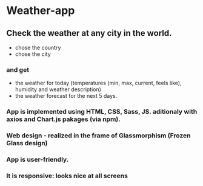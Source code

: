 # Weather-app

## Check the weather at any city in the world.
- chose the country
- chose the city
### and get 
- the weather for today (temperatures (min, max, current, feels like), humidity and weather description)
- the weather forecast for the next 5 days.

### App is implemented using HTML, CSS, Sass, JS. aditionaly with axios and Chart.js pakages (via npm).
### Web design - realized in the frame of Glassmorphism (Frozen Glass design)
### App is user-friendly.
### It is responsive: looks nice at all screens
